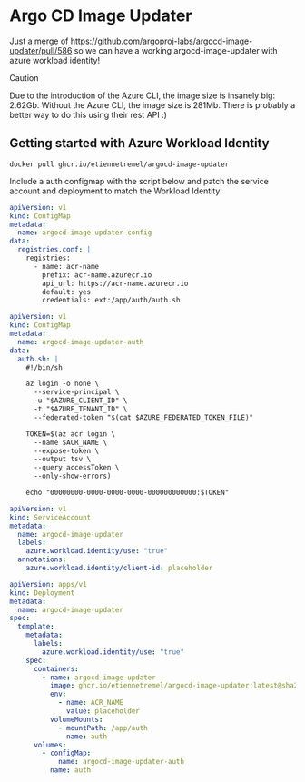 # Argo CD Image Updater

Just a merge of https://github.com/argoproj-labs/argocd-image-updater/pull/586
so we can have a working argocd-image-updater with azure workload identity!

> [!CAUTION]
> Due to the introduction of the Azure CLI, the image size is insanely big:
> 2.62Gb. Without the Azure CLI, the image size is 281Mb.
> There is probably a better way to do this using their rest API :)


## Getting started with Azure Workload Identity

```
docker pull ghcr.io/etiennetremel/argocd-image-updater
```

Include a auth configmap with the script below and patch the service account
and deployment to match the Workload Identity:

```yaml
apiVersion: v1
kind: ConfigMap
metadata:
  name: argocd-image-updater-config
data:
  registries.conf: |
    registries:
      - name: acr-name
        prefix: acr-name.azurecr.io
        api_url: https://acr-name.azurecr.io
        default: yes
        credentials: ext:/app/auth/auth.sh
```

```yaml
apiVersion: v1
kind: ConfigMap
metadata:
  name: argocd-image-updater-auth
data:
  auth.sh: |
    #!/bin/sh

    az login -o none \
      --service-principal \
      -u "$AZURE_CLIENT_ID" \
      -t "$AZURE_TENANT_ID" \
      --federated-token "$(cat $AZURE_FEDERATED_TOKEN_FILE)"

    TOKEN=$(az acr login \
      --name $ACR_NAME \
      --expose-token \
      --output tsv \
      --query accessToken \
      --only-show-errors)

    echo "00000000-0000-0000-0000-000000000000:$TOKEN"
```

```yaml
apiVersion: v1
kind: ServiceAccount
metadata:
  name: argocd-image-updater
  labels:
    azure.workload.identity/use: "true"
  annotations:
    azure.workload.identity/client-id: placeholder
```

```yaml
apiVersion: apps/v1
kind: Deployment
metadata:
  name: argocd-image-updater
spec:
  template:
    metadata:
      labels:
        azure.workload.identity/use: "true"
    spec:
      containers:
        - name: argocd-image-updater
          image: ghcr.io/etiennetremel/argocd-image-updater:latest@sha256:8910dfd72a85183de43e48eac5e2c257e1b6ca44d609604cd3c88de91ea029bf
          env:
            - name: ACR_NAME
              value: placeholder
          volumeMounts:
            - mountPath: /app/auth
              name: auth
      volumes:
        - configMap:
            name: argocd-image-updater-auth
          name: auth
```
